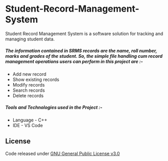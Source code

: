 # Student-Record-Management-System
Student Record Management System is a software solution for tracking and managing student data. 

##### The information contained in SRMS records are the name, roll number, marks and grades of the student. So, the simple file handling cum record management operations users can perform in this project are :-

* Add new record
* Show existing records
* Modify records
* Search records
* Delete records

##### Tools and Technologies used in the Project :-

* Language - C++
* IDE - VS Code

## License

Code released under [GNU General Public License v3.0](https://www.gnu.org/licenses/gpl-3.0.en.html) 
